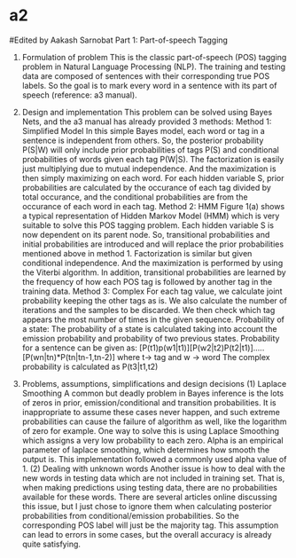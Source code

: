 # a2
#Edited by Aakash Sarnobat
Part 1: Part-of-speech Tagging

1. Formulation of problem
This is the classic part-of-speech (POS) tagging problem in Natural Language Processing (NLP).
The training and testing data are composed of sentences with their corresponding true POS labels.
So the goal is to mark every word in a sentence with its part of speech (reference: a3 manual).

2. Design and implementation
This problem can be solved using Bayes Nets, and the a3 manual has already provided 3 methods:
Method 1: Simplified Model
In this simple Bayes model, each word or tag in a sentence is independent from others. So, the
posterior probability P(S|W) will only include prior probabilities of tags P(S) and conditional
probabilities of words given each tag P(W|S). The factorization is easily just multiplying due to
mutual independence. And the maximization is then simply maximizing on each word. For each hidden
variable S, prior probabilities are calculated by the occurance of each tag divided by total
occurance, and the conditional probabilities are from the occurance of each word in each tag.
Method 2: HMM
Figure 1(a) shows a typical representation of Hidden Markov Model (HMM) which is very suitable to
solve this POS tagging problem. Each hidden variable S is now dependent on its parent node. So,
transitional probabilities and initial probabilities are introduced and will replace the prior
probabilities mentioned above in method 1. Factorization is similar but given conditional independence.
And the maximization is performed by using the Viterbi algorithm. In addition, transitional probabilities
are learned by the frequency of how each POS tag is followed by another tag in the training data.
Method 3: Complex For each tag value, we calculate joint probability keeping the other tags as is. We also calculate the number of iterations and the samples to be discarded. We then check which tag appears the most number of times in the given sequence. Probability of a state: The probability of a state is calculated taking into account the emission probability and probability of two previous states. Probability for a sentence can be given as: [P(t1)p(w1|t1)][P(w2|t2)P(t2|t1)].....[P(wn|tn)*P(tn|tn-1,tn-2)] where t-> tag and w -> word The complex probability is calculated as P(t3|t1,t2)

3. Problems, assumptions, simplifications and design decisions
(1) Laplace Smoothing
A common but deadly problem in Bayes inference is the lots of zeros in prior, emission/conditional
and transition probabilities. It is inappropriate to assume these cases never happen, and such extreme
probabilities can cause the failure of algorithm as well, like the logarithm of zero for example.
One way to solve this is using Laplace Smoothing which assigns a very low probability to each zero.
Alpha is an empirical parameter of laplace smoothing, which determines how smooth the output is.
This implementation followed a commonly used alpha value of 1.
(2) Dealing with unknown words
Another issue is how to deal with the new words in testing data which are not included in training set.
That is, when making predictions using testing data, there are no probabilities available for these
words. There are several articles online discussing this issue, but I just chose to ignore them
when calculating posterior probabilities from conditional/emission probabilities. So the corresponding
POS label will just be the majority tag. This assumption can lead to errors in some cases, but the
overall accuracy is already quite satisfying.